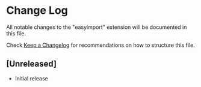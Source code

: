 # Change Log

All notable changes to the "easyimport" extension will be documented in this file.

Check [Keep a Changelog](http://keepachangelog.com/) for recommendations on how to structure this file.

## [Unreleased]

- Initial release
